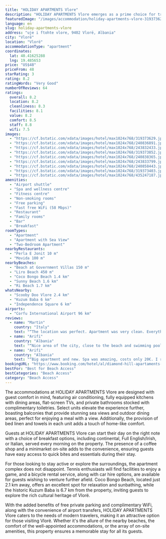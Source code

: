 ```yaml
---
title: "HOLIDAY APARTMENTS Vlore"
description: "HOLIDAY APARTMENTS Vlore emerges as a prime choice for travelers seeking a blend of comfort and convenience in the heart of Vlorë."
featuredImage: "/images/accommodation/holiday-apartments-vlore-319373629.jpg"
language: en
slug: holiday-apartments-vlore
address: "uje i ftohte vlore, 9402 Vlorë, Albania"
city: "Vlorë"
location: "Vlorë"
accommodationType: "apartment"
coordinates:
  lat: 40.41625288
  lng: 19.485653
price: "US$48"
priceFrom: 48
starRating: 3
rating: 8.2
ratingWords: "Very Good"
numberOfReviews: 64
ratings:
  overall: 8.2
  location: 8.2
  cleanliness: 8.3
  facilities: 8.1
  value: 8.2
  comfort: 8.5
  staff: 8.8
  wifi: 7.5
images:
  - "https://cf.bstatic.com/xdata/images/hotel/max1024x768/319373629.jpg?k=fa058134785872242044121f31ab1ce7e2322821ce5d5935e4fa5f3598158f37&o=&hp=1"
  - "https://cf.bstatic.com/xdata/images/hotel/max1024x768/240836891.jpg?k=2093b0d2db9ff032348b70cfb04f56235e695b2698d3ad50780feb5c90729ecf&o=&hp=1"
  - "https://cf.bstatic.com/xdata/images/hotel/max1024x768/243832433.jpg?k=79bbce12bed8a465c55c4f0dbe16456cfc39891555c8e94597cb716e9d38b12f&o=&hp=1"
  - "https://cf.bstatic.com/xdata/images/hotel/max1024x768/319373852.jpg?k=35fbc691be5677bce3a7c3dcfc110a9f32f4c49531be4bab4b091683a4b71d42&o=&hp=1"
  - "https://cf.bstatic.com/xdata/images/hotel/max1024x768/240838365.jpg?k=33bd03f62c119eab823219aacbcd36840f18d22f0e03c5701e1a95a339001513&o=&hp=1"
  - "https://cf.bstatic.com/xdata/images/hotel/max1024x768/243833799.jpg?k=c7cce7683291909d77f74cbaa95d474afc13c808c325f426cecb0d54c943976b&o=&hp=1"
  - "https://cf.bstatic.com/xdata/images/hotel/max1024x768/240858443.jpg?k=9febb2186fd079ce3d197d0bcdfdf0e234959931af653e457539c3668170bc8d&o=&hp=1"
  - "https://cf.bstatic.com/xdata/images/hotel/max1024x768/319373403.jpg?k=efd833da751d783ea975befe29392c0ca11b9bc5482d7db1e067edb47423ba70&o=&hp=1"
  - "https://cf.bstatic.com/xdata/images/hotel/max1024x768/435247187.jpg?k=4f40fe60d3450b94f04b3bec285470e6e579a969d5eedf19b97cab9175e5655a&o=&hp=1"
amenities:
  - "Airport shuttle"
  - "Spa and wellness centre"
  - "Fitness centre"
  - "Non-smoking rooms"
  - "Free parking"
  - "Fast free WiFi (58 Mbps)"
  - "Restaurant"
  - "Family rooms"
  - "Bar"
  - "Breakfast"
roomTypes:
  - "Apartment"
  - "Apartment with Sea View"
  - "Two-Bedroom Apartment"
nearbyRestaurants:
  - "Perla E Jonit 10 m"
  - "Movida 100 m"
nearbyBeaches:
  - "Beach at Government Villas 150 m"
  - "Liro Beach 450 m"
  - "Coco Bongo Beach 1.4 km"
  - "Sunny Beach 1.6 km"
  - "Ri Beach 1.7 km"
whatsNearby:
  - "Scooby Doo Vlore 2.4 km"
  - "Kuzum Baba 6 km"
  - "Independence Square 6 km"
airports:
  - "Corfu International Airport 96 km"
reviews:
  - name: "Martin"
    country: "Italy"
    text: "“The location was perfect. Apartment was very clean. Everything was right”"
  - name: "Arifi"
    country: "Albania"
    text: "“Nice area of the city, close to the beach and swimming pool on the site(with payment) but clean and water slide.”"
  - name: "Arifi"
    country: "Albania"
    text: "“Big apartment and new. Spa was amazing, costs only 20€. I recomend”"
bookingURL: "https://www.booking.com/hotel/al/diamond-hill-apartaments-vlore.en-gb.html?aid=8035640"
bestFor: "Best for Beach Access"
bestCategories: "Beach Access"
category: "Beach Access"
---
```


The accommodations at HOLIDAY APARTMENTS Vlore are designed with guest comfort in mind, featuring air conditioning, fully equipped kitchens with dining areas, flat-screen TVs, and private bathrooms stocked with complimentary toiletries. Select units elevate the experience further, boasting balconies that provide stunning sea views and outdoor dining areas, perfect for enjoying a meal with a view. Additionally, the provision of bed linen and towels in each unit adds a touch of home-like comfort.

Guests at HOLIDAY APARTMENTS Vlore can start their day on the right note with a choice of breakfast options, including continental, Full English/Irish, or Italian, served every morning on the property. The presence of a coffee shop and a minimarket on-site adds to the convenience, ensuring guests have easy access to quick bites and essentials during their stay.

For those looking to stay active or explore the surroundings, the apartment complex does not disappoint. Tennis enthusiasts will find facilities to enjoy a game, and a bicycle rental service, along with car hire options, are available for guests wishing to venture further afield. Coco Bongo Beach, located just 2.1 km away, offers an excellent spot for relaxation and sunbathing, while the historic Kuzum Baba is 6.7 km from the property, inviting guests to explore the rich cultural heritage of Vlorë.

With the added benefits of free private parking and complimentary WiFi, along with the convenience of airport transfers, HOLIDAY APARTMENTS Vlore caters to the needs of modern travelers, making it an attractive option for those visiting Vlorë. Whether it's the allure of the nearby beaches, the comfort of the well-appointed accommodations, or the array of on-site amenities, this property ensures a memorable stay for all its guests.